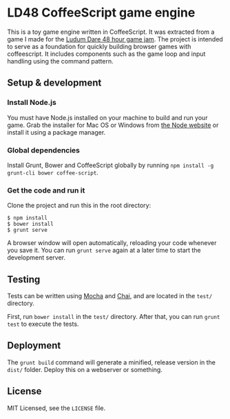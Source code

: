 # LD48 CoffeeScript game engine

This is a toy game engine written in CoffeeScript. It was extracted from a game I made for the [Ludum Dare 48 hour game jam](http://ludumdare.com/compo/).
The project is intended to serve as a foundation for quickly building browser games with coffeescript. It includes components such as the game loop and input handling using the command pattern.

## Setup & development

### Install Node.js

You must have Node.js installed on your machine to build and run your game. Grab the installer for Mac OS or Windows from [the Node website](http://nodejs.org/) or install it using a package manager.

### Global dependencies

Install Grunt, Bower and CoffeeScript globally by running `npm install -g grunt-cli bower coffee-script`.

### Get the code and run it

Clone the project and run this in the root directory:

```
$ npm install
$ bower install
$ grunt serve
```

A browser window will open automatically, reloading your code whenever you save it. You can run `grunt serve` again at a later time to start the development server.

## Testing

Tests can be written using [Mocha](http://mochajs.org) and [Chai](http://chaijs.com), and are located in the `test/` directory.

First, run `bower install` in the `test/` directory. After that, you can run `grunt test` to execute the tests.

## Deployment

The `grunt build` command will generate a minified, release version in the `dist/` folder.
Deploy this on a webserver or something.

## License

MIT Licensed, see the `LICENSE` file.
